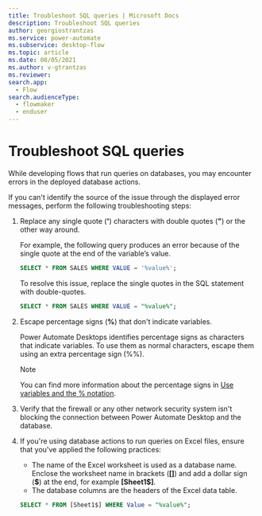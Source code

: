 ```yaml
---
title: Troubleshoot SQL queries | Microsoft Docs
description: Troubleshoot SQL queries
author: georgiostrantzas
ms.service: power-automate
ms.subservice: desktop-flow
ms.topic: article
ms.date: 08/05/2021
ms.author: v-gtrantzas
ms.reviewer:
search.app: 
  - Flow
search.audienceType: 
  - flowmaker
  - enduser
---
```


# Troubleshoot SQL queries

While developing flows that run queries on databases, you may encounter errors in the deployed database actions.

If you can't identify the source of the issue through the displayed error messages, perform the following troubleshooting steps:

1. Replace any single quote (**'**) characters with double quotes (**"**) or the other way around. 

    For example, the following query produces an error because of the single quote at the end of the variable’s value. 

    ``` SQL
    SELECT * FROM SALES WHERE VALUE = '%value%'; 
    ```
    To resolve this issue, replace the single quotes in the SQL statement with double-quotes.

    ``` SQL
    SELECT * FROM SALES WHERE VALUE = "%value%"; 
    ```

1. Escape percentage signs (**%**) that don't indicate variables.

    Power Automate Desktops identifies percentage signs as characters that indicate variables. To use them as normal characters, escape them using an extra percentage sign (%%). 
    
    > [!NOTE]
    > You can find more information about the percentage signs in [Use variables and the % notation](../variable-manipulation.md).

1. Verify that the firewall or any other network security system isn't blocking the connection between Power Automate Desktop and the database. 

1. If you're using database actions to run queries on Excel files, ensure that you've applied the following practices:
    
    - The name of the Excel worksheet is used as a database name. Enclose the worksheet name in brackets (**\[\]**) and add a dollar sign (**\$**) at the end, for example **\[Sheet1$\]**. 
    - The database columns are the headers of the Excel data table. 

    ``` SQL
    SELECT * FROM [Sheet1$] WHERE Value = "%value%"; 
    ```

